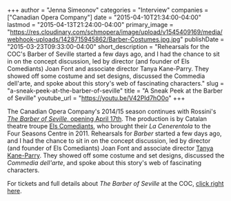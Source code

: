 +++
author = "Jenna Simeonov"
categories = "Interview"
companies = ["Canadian Opera Company"]
date = "2015-04-10T21:34:00-04:00"
lastmod = "2015-04-13T21:24:00-04:00"
primary_image = "https://res.cloudinary.com/schmopera/image/upload/v1545409169/media/webhook-uploads/1428715945862/Barber-Costumes.jpg.jpg"
publishDate = "2015-03-23T09:33:00-04:00"
short_description = "Rehearsals for the COC&#039;s Barber of Seville started a few days ago, and I had the chance to sit in on the concept discussion, led by director (and founder of Els Comediants) Joan Font and associate director Tanya Kane-Parry. They showed off some costume and set designs, discussed the Commedia dell&#039;arte, and spoke about this story&#039;s web of fascinating characters."
slug = "a-sneak-peek-at-the-barber-of-seville"
title = "A Sneak Peek at the Barber of Seville"
youtube_url = "https://youtu.be/V42PId7hO0o"
+++

<p>
	The Canadian Opera Company's 2014/15 season continues with Rossini's <a href="http://www.coc.ca/PerformancesAndTickets/1415Season/BarberofSeville.aspx" target="_blank" data-mce-href="http://www.coc.ca/PerformancesAndTickets/1415Season/BarberofSeville.aspx"><em>The Barber of Seville</em>, opening April 17th</a>. The production is by Catalan theatre troupe <a href="http://comediants.com/?lang=en" target="_blank" data-mce-href="http://comediants.com/?lang=en">Els Comediants</a>, who brought their <em>La Cenerentola</em> to the Four Seasons Centre in 2011. Rehearsals for <em>Barber </em>started a few days ago, and I had the chance to sit in on the concept discussion, led by director (and founder of Els Comediants) Joan Font and associate director <a href="http://tanyakaneparry.blogspot.ca/p/bio.html" target="_blank" data-mce-href="http://tanyakaneparry.blogspot.ca/p/bio.html">Tanya Kane-Parry</a>. They showed off some costume and set designs, discussed the <em>Commedia dell'arte</em>, and spoke about this story's web of fascinating characters.
</p>
<p>
	For tickets and full details about <em>The Barber of Seville</em> at the COC, <a href="http://www.coc.ca/PerformancesAndTickets/1415Season/BarberofSeville/CastAndCreativeTeam.aspx" target="_blank" data-mce-href="http://www.coc.ca/PerformancesAndTickets/1415Season/BarberofSeville/CastAndCreativeTeam.aspx">click right here</a>.<br>
</p>
